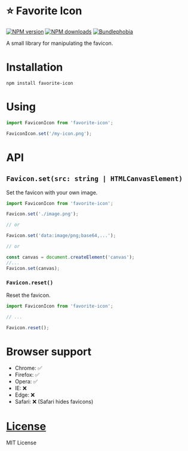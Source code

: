 ⭐ Favorite Icon
=============

[![NPM version](https://img.shields.io/npm/v/favorite-icon.svg?style=flat)](https://www.npmjs.com/package/favorite-icon)
[![NPM downloads](https://img.shields.io/npm/dm/favorite-icon.svg?style=flat)](https://www.npmjs.com/package/favorite-icon)
[![Bundlephobia](https://badgen.net/bundlephobia/minzip/favorite-icon)](https://bundlephobia.com/result?p=favorite-icon)

A small library for manipulating the favicon.

# Installation
`npm install favorite-icon`

# Using
```js
import FaviconIcon from 'favorite-icon';

FaviconIcon.set('/my-icon.png');
```

# API

## `Favicon.set(src: string | HTMLCanvasElement)`
Set the favicon with your own image.

```js
import FaviconIcon from 'favorite-icon';

Favicon.set('./image.png');

// or

Favicon.set('data:image/png;base64,...');

// or

const canvas = document.createElement('canvas');
//...
Favicon.set(canvas);
```

### `Favicon.reset()`
Reset the favicon.

```js
import FaviconIcon from 'favorite-icon';

// ...

Favicon.reset();
```

# Browser support
- Chrome: ✅
- Firefox: ✅
- Opera: ✅
- IE: ❌
- Edge: ❌
- Safari: ❌ (Safari hides favicons)

# [License](./LICENSE)
MIT License
